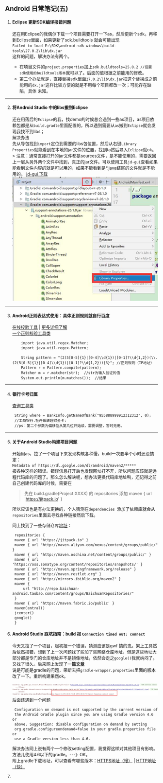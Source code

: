 ## Android 日常笔记(五)

1. #### Eclipse 更新SDK编译报错问题
 
     还在用Eclipse的我偶尔下载一个项目需要打开一下as，然后更新个sdk。再移到Eclipse里面，如果更新了sdk.buildtools 就会可能出现  
        ```Failed to load E:\SDK\android-sdk-windows\build-tools\27.0.2\lib\dx.jar```  
     这样的问题，解决办法有两个。  
    - 在项目文件的`project.properties`加上`sdk.buildtools=25.0.2 //设置sdk使用的buildtools版本`就可以了。后面的值根据之前能用的修改。  
    - 第二个办法就是，直接替换sdk里面`27.0.2\lib\dx.jar`把这个替换成之前能用的`dx.jar`这样比较方便的就是不用每个项目都改一次；可能存在缺陷，具体 未知。
---
2. #### 将Android Studio 中的libs搬到Eclipse
 
     还在用落后的`Eclipse`的我，找demo的时候总会遇到一些as项目，as项目依赖包都是从`build.gradle`里面配置的，所以遇到需要从`as`搬到`Eclipse`就会发现我找不到libs；  
     解决办法  
     先从导包找到`import`定位到需要的libs包位置，然后从右键`Library Properties`就能看到在本地的jar文件的位置，找到ta然后导入`Eclipse`就ok。
         > 注意：通常直接打开的jar文件都是sources文件，是不能使用的，需要返回上一层从另外两个文件中找到，真正的jar文件。可以使用工具`jd-gui`查看如果能看到文件内容的就是可以用的，如果不能看到是*.java结尾的文件就是不能用的。
         [jd-gui 下载](https://github.com/516457377/Note/raw/master/Android/jd-gui.exe)  
        ![如图](/Android/TIM截图20190326115254.jpg)
---
 3. #### Android正则表达式使用：具体正则规则就自行百度  
    [在线校验工具](https://tool.lu/regex/) | [更多详细了解](https://blog.csdn.net/gdutxiaoxu/article/details/77800756)  
    [一个正则校验工具类](https://github.com/516457377/Note/blob/master/Tools/RegexUtil.java)
    
            import java.util.regex.Matcher;  
            import java.util.regex.Pattern;  
            
            String pattern = "(2(5[0-5]{1}|[0-4]\\d{1})|[0-1]?\\d{1,2})(\\.(2(5[0-5]{1}|[0-4]\\d{1})|[0-1]?\\d{1,2})){3}"; //正则规则（IP地址） 
            Pattern r = Pattern.compile(pattern);
            Matcher m = r.matcher(str);  //str为输入验证的值 
            System.out.println(m.matches());  //结果
---
4. #### 银行卡号归属
    [查询工具类](https://github.com/516457377/Note/blob/master/Tools/BankInfo.java)

        String where = BankInfo.getNameOfBank("955888999912312312", 0);
        //工商银行.牡丹银联理财金卡:
        //ps：第二个参数为偏移位从第几位开始读，需要调整，暂时无用。
        
---
5. #### 关于Android Studio构建项目问题
    开始用as，拉了一个项目下来发现构筑各种慢，build一次要半个小时还没搞定：  
    ```Metadata of https://dl.google.com/dl/android/maven2/*****```  
    报各种这样的错误。错误信息打开后也发现网址打不开，所以问题应该就是远程代码库的问题了。那么怎么解决呢，想办法更换代码库地址鸭，还记得之前自己创建代码库的时候，需要在
    > 先在 build.gradle(Project:XXXX) 的 repositories 添加 maven { url 'https://jitpack.io' }

    所以应该也是有办法更换的，个人猜测在`dependencies `添加了依赖库就会从`repositories`里面去寻找各种链接然后下载。
    
    网上找到了一些存储仓库[地址](https://blog.csdn.net/u011216417/article/details/73480899)：
    
        repositories {
        maven { url "https://jitpack.io" }
        maven { url "http://maven.aliyun.com/nexus/content/groups/public/" }
        maven { url 'http://maven.oschina.net/content/groups/public/' } 
        maven { url 'https://oss.sonatype.org/content/repositories/snapshots/' } 
        maven { url "http://maven.springframework.org/release" } 
        maven { url "http://maven.restlet.org" } 
        maven { url "http://mirrors.ibiblio.org/maven2" }
        maven {
            url "http://repo.baichuan-android.taobao.com/content/groups/BaichuanRepositories/"
        }
        maven { url 'https://maven.fabric.io/public' }
        mavenCentral()
        jcenter()
        google()
        }
6. #### Android Studio 踩坑指南：build 报 `Connection timed out: connect`
    今天又拉了一个项目，起初报一个错误，猜测应该是gwf 搞的鬼。架上工具然后依然报错，想到了上一次问题找了些加了些网络仓库地址，但是这些地址大部分都是专门的仓库地址并不是镜像地址，依然会走之`google()`我就纳闷了。又找了很久。后来网上发现了一[**篇文章**](https://blog.csdn.net/rookie_or_beginner/article/details/80736986)  
说是可能是gradle的问题，果断去把`gradle-wrapper.properties`里面的版本改了一下。重新构建果然ok。

    ![图2](https://github.com/516457377/Note/blob/master/Android/img2.jpg)  
    后面还遇到一个问题  
    
        Configuration on demand is not supported by the current version of
        the Android Gradle plugin since you are using Gradle version 4.6 or
        above. Suggestion: disable configuration on demand by setting
        org.gradle.configureondemand=false in your gradle.properties file or
        use a Gradle version less than 4.6.
    
    解决办法网上说有两个一个修改setting配置，我觉得这样对其他项目有影响。方法儿使用4.6以下的gradle。---》OK。  
    附上gradle下载地址，可以查看有哪些版本：[HTTPS地址（慢）](https://services.gradle.org/distributions/) | [HTTP地址（快）](http://services.gradle.org/distributions/)

0.

